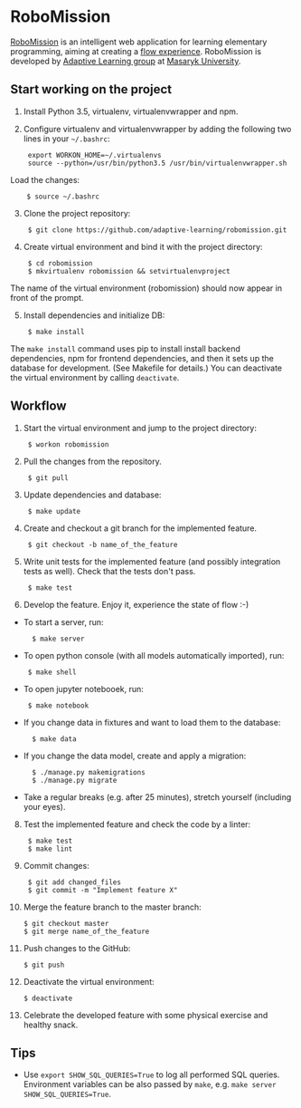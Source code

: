 # RoboMission
[RoboMission][1] is an intelligent web application for learning elementary programming,
aiming at creating a [flow experience][2].
RoboMission is developed by [Adaptive Learning group][3]
at [Masaryk University][4].

  [1]: https://en.staging.robomise.cz/
  [2]: https://en.wikipedia.org/wiki/Flow_(psychology)
  [3]: http://www.fi.muni.cz/adaptivelearning/
  [4]: https://www.muni.cz/en

## Start working on the project

1. Install Python 3.5, virtualenv, virtualenvwrapper and npm.

2. Configure virtualenv and virtualenvwrapper by adding the following two lines in your `~/.bashrc`:

        export WORKON_HOME=~/.virtualenvs
        source --python=/usr/bin/python3.5 /usr/bin/virtualenvwrapper.sh

  Load the changes:

        $ source ~/.bashrc

3. Clone the project repository:

        $ git clone https://github.com/adaptive-learning/robomission.git

4. Create virtual environment and bind it with the project directory:

        $ cd robomission
        $ mkvirtualenv robomission && setvirtualenvproject

  The name of the virtual environment (robomission) should now appear in front of the prompt.

5. Install dependencies and initialize DB:

        $ make install

  The `make install` command uses pip to install install backend dependencies,
  npm for frontend dependencies,
  and then it sets up the database for development. (See Makefile for details.)
  You can deactivate the virtual environment by calling `deactivate`.

## Workflow

1. Start the virtual environment and jump to the project directory:

        $ workon robomission

2. Pull the changes from the repository.

        $ git pull

3. Update dependencies and database:

        $ make update

4. Create and checkout a git branch for the implemented feature.

        $ git checkout -b name_of_the_feature

5. Write unit tests for the implemented feature (and possibly integration tests as well).
  Check that the tests don't pass.

        $ make test

6. Develop the feature. Enjoy it, experience the state of flow :-)

  * To start a server, run:

          $ make server

  *  To open python console (with all models automatically imported), run:

          $ make shell

  *  To open jupyter notebooek, run:

          $ make notebook

  * If you change data in fixtures and want to load them to the database:

          $ make data

  * If you change the data model, create and apply a migration:

          $ ./manage.py makemigrations
          $ ./manage.py migrate

  * Take a regular breaks (e.g. after 25 minutes), stretch yourself (including your eyes).

8. Test the implemented feature and check the code by a linter:

        $ make test
        $ make lint

9. Commit changes:

        $ git add changed_files
        $ git commit -m "Implement feature X"

10. Merge the feature branch to the master branch:

        $ git checkout master
        $ git merge name_of_the_feature

11. Push changes to the GitHub:

        $ git push

12. Deactivate the virtual environment:

        $ deactivate

13. Celebrate the developed feature with some physical exercise and healthy snack.


## Tips

* Use `export SHOW_SQL_QUERIES=True` to log all performed SQL queries.
  Environment variables can be also passed by `make`, e.g. `make server SHOW_SQL_QUERIES=True`.
